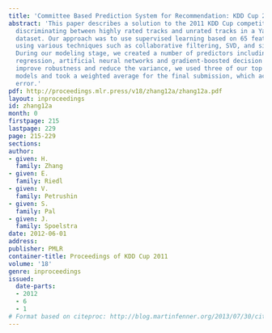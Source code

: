```yaml
---
title: 'Committee Based Prediction System for Recommendation: KDD Cup 2011, Track2'
abstract: 'This paper describes a solution to the 2011 KDD Cup competition, Track2:
  discriminating between highly rated tracks and unrated tracks in a Yahoo! Music
  dataset. Our approach was to use supervised learning based on 65 features generated
  using various techniques such as collaborative filtering, SVD, and similarity scoring.
  During our modeling stage, we created a number of predictors including logistic
  regression, artificial neural networks and gradient-boosted decision trees. To further
  improve robustness and reduce the variance, we used three of our top performing
  models and took a weighted average for the final submission, which achieved 4.3768%
  error.'
pdf: http://proceedings.mlr.press/v18/zhang12a/zhang12a.pdf
layout: inproceedings
id: zhang12a
month: 0
firstpage: 215
lastpage: 229
page: 215-229
sections: 
author:
- given: H.
  family: Zhang
- given: E.
  family: Riedl
- given: V.
  family: Petrushin
- given: S.
  family: Pal
- given: J.
  family: Spoelstra
date: 2012-06-01
address: 
publisher: PMLR
container-title: Proceedings of KDD Cup 2011
volume: '18'
genre: inproceedings
issued:
  date-parts:
  - 2012
  - 6
  - 1
# Format based on citeproc: http://blog.martinfenner.org/2013/07/30/citeproc-yaml-for-bibliographies/
---
```

